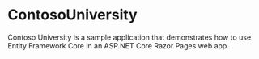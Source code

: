 # ContosoUniversity
 Contoso University is a sample application that demonstrates how to use Entity Framework Core in an ASP.NET Core Razor Pages web app. 
